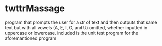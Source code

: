 # twttrMassage
 program that prompts the user for a str of text and then outputs that same text but with all vowels (A, E, I, O, and U) omitted, whether inputted in uppercase or lowercase.
included is the unit test program for the aforemantioned program
